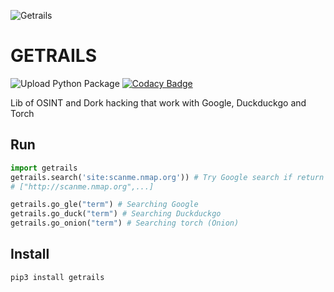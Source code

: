 ![Getrails](img/banner.png)

# GETRAILS

![Upload Python Package](https://github.com/Jul10l1r4/getrails/workflows/Upload%20Python%20Package/badge.svg) [![Codacy Badge](https://api.codacy.com/project/badge/Grade/fc02078872134bbc93b9e79a777dc14e)](https://app.codacy.com/manual/Jul10l1r4/getrails?utm_source=github.com&utm_medium=referral&utm_content=Jul10l1r4/getrails&utm_campaign=Badge_Grade_Dashboard)

Lib of OSINT and Dork hacking that work with Google, Duckduckgo and Torch

## Run

```python
import getrails
getrails.search('site:scanme.nmap.org')) # Try Google search if return error use Duckduckgo
# ["http://scanme.nmap.org",...]

getrails.go_gle("term") # Searching Google
getrails.go_duck("term") # Searching Duckduckgo
getrails.go_onion("term") # Searching torch (Onion)
```

## Install

```pypi
pip3 install getrails
```

